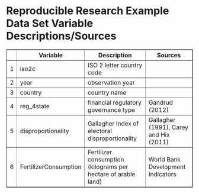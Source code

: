 # Reproducible Research Example Data Set Variable Descriptions/Sources 
 <!-- html table generated in R 3.1.2 by xtable 1.7-4 package -->
<!-- Mon Dec 22 17:51:16 2014 -->
<table border=1>
<tr> <th>  </th> <th> Variable </th> <th> Description </th> <th> Sources </th>  </tr>
  <tr> <td align="right"> 1 </td> <td> iso2c </td> <td> ISO 2 letter country code </td> <td>  </td> </tr>
  <tr> <td align="right"> 2 </td> <td> year </td> <td> observation year </td> <td>  </td> </tr>
  <tr> <td align="right"> 3 </td> <td> country </td> <td> country name </td> <td>  </td> </tr>
  <tr> <td align="right"> 4 </td> <td> reg_4state </td> <td> financial regulatory governance type </td> <td> Gandrud (2012) </td> </tr>
  <tr> <td align="right"> 5 </td> <td> disproportionality </td> <td> Gallagher Index of electoral disproportionality </td> <td> Gallagher (1991), Carey and Hix (2011) </td> </tr>
  <tr> <td align="right"> 6 </td> <td> FertilizerConsumption </td> <td> Fertilizer consumption (kilograms per hectare of arable land) </td> <td> World Bank Development Indicators </td> </tr>
   </table>
